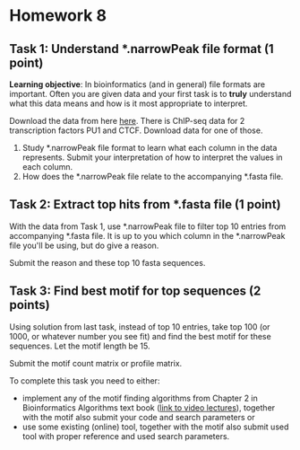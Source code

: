 ﻿# Homework 8

## Task 1: Understand *.narrowPeak file format (1 point)
**Learning objective**: In bioinformatics (and in general) file formats are important. Often you are given data and your first task is to **truly** understand what this data means and how is it most appropriate to interpret.

Download the data from here [here](https://1drv.ms/f/s!AmCRrTXF10_MgXFZ4mpjd0btzSJd). There is ChIP-seq data for 2 transcription factors PU1 and CTCF. Download data for one of those.
1. Study *.narrowPeak file format to learn what each column in the data represents. Submit your interpretation of how to interpret the values in each column.
2. How does the *.narrowPeak file relate to the accompanying *.fasta file.

## Task 2: Extract top hits from *.fasta file (1 point)
With the data from Task 1, use *.narrowPeak file to filter top 10 entries from accompanying *.fasta file. It is up to you which column in the *.narrowPeak file you'll be using, but do give a reason.

Submit the reason and these top 10 fasta sequences.

## Task 3: Find best motif for top sequences (2 points)
Using solution from last task, instead of top 10 entries, take top 100 (or 1000, or whatever number you see fit) and find the best motif for these sequences. Let the motif length be 15.

Submit the motif count matrix or profile matrix.

To complete this task you need to either:
* implement any of the motif finding algorithms from Chapter 2 in Bioinformatics Algorithms text book ([link to video lectures](https://youtu.be/tmhmdai14oE?list=PLQ-85lQlPqFMEcdAi0yF015RgmowtsvwT)), together with the motif also submit your code and search parameters or
* use some existing (online) tool, together with the motif also submit used tool with proper reference and used search parameters.
